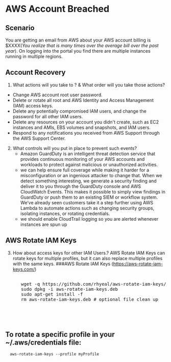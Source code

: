 # AWS Account Breached

## Scenario
You are getting an email from AWS about your AWS account billing is $XXXX(_You realize that is many times over the average bill over the past year_). On logging into the portal you find there are multiple instances running in multiple regions. 

## Account Recovery

1. What actions will you take to ? & What order will you take those actions?
  - Change  AWS account root user password.
  - Delete or rotate all root and AWS Identity and Access Management (IAM) access keys.
  - Delete any potentially compromised IAM users, and change the password for all other IAM users.
  - Delete any resources on your account you didn't create, such as EC2 instances and AMIs, EBS volumes and snapshots, and IAM users.
  - Respond to any notifications you received from AWS Support through the AWS Support Center.
  
2. What controls will you put in place to prevent such events?
   - Amazon GuardDuty is an intelligent threat detection service that provides continuous monitoring of your AWS accounts and    workloads to protect against malicious or unauthorized activities.
   -  we can help ensure full coverage while making it harder for a misconfiguration or an ingenious attacker to change that. When we detect something interesting, we generate a security finding and deliver it to you through the GuardDuty console and AWS CloudWatch Events. This makes it possible to simply view findings in GuardDuty or push them to an existing SIEM or workflow system. We’ve already seen customers take it a step further using AWS Lambda to automate actions such as changing security groups, isolating instances, or rotating credentials.
   - we should enable CloudTrail logging so you are alerted whenever instances are spun up
   
 ## AWS Rotate IAM Keys
    
  3. How about access keys for other IAM Users.?
      AWS Rotate IAM Keys can rotate keys for multiple profiles, but it can also replace multiple profiles with the same keys.
      ###AWS Rotate IAM Keys (https://aws-rotate-iam-keys.com/)
       <pre> 
        wget -q https://github.com/rhyeal/aws-rotate-iam-keys/blob/master/aws-rotate-iam-keys_0.9.1.deb -o aws-rotate-iam-keys.deb
        sudo dpkg -i aws-rotate-iam-keys.deb
        sudo apt-get install -f
        rm aws-rotate-iam-keys.deb # optional file clean up
        <pre>
        
  ## To rotate a specific profile in your ~/.aws/credentials file:
    
      aws-rotate-iam-keys --profile myProfile
